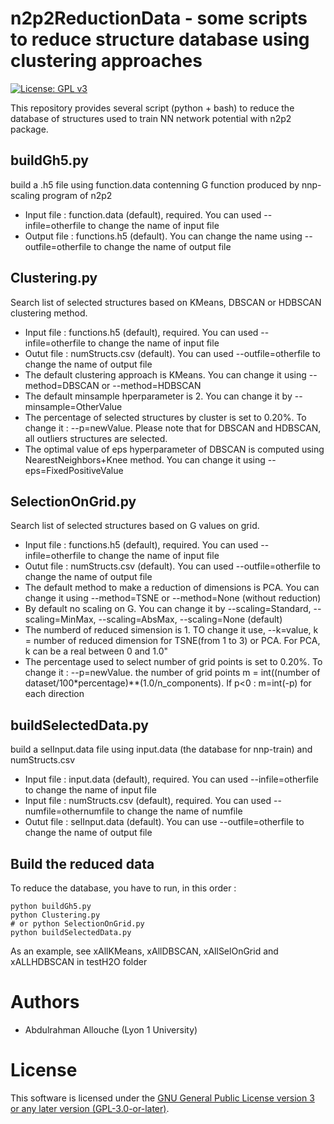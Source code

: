 n2p2ReductionData - some scripts to reduce structure database using clustering approaches
=========================================================================================

[![License: GPL v3](https://img.shields.io/badge/License-GPLv3-blue.svg)](https://www.gnu.org/licenses/gpl-3.0)

This repository provides several script (python + bash) to reduce the database of structures used to train NN network potential with n2p2 package.

## buildGh5.py
 build a .h5 file using function.data contenning G function produced by nnp-scaling program of n2p2 
 - Input  file : function.data (default), required. You can used --infile=otherfile to change the name of input file
 - Output file : functions.h5 (default). You can change the name using --outfile=otherfile to change the name of output file

## Clustering.py
 Search list of selected structures based on KMeans, DBSCAN or HDBSCAN clustering method.
 - Input  file : functions.h5 (default), required. You can used --infile=otherfile to change the name of input file
 - Outut  file : numStructs.csv (default). You can used --outfile=otherfile to change the name of output file
 - The default clustering approach is KMeans. You can change it using --method=DBSCAN or --method=HDBSCAN
 - The default minsample hperparameter is 2. You can change it by --minsample=OtherValue
 - The percentage of selected structures by cluster is set to 0.20%. To change it : --p=newValue. Please note that for DBSCAN and HDBSCAN, all outliers structures are selected.
 - The optimal value of eps hyperparameter of DBSCAN is computed using NearestNeighbors+Knee method. You can change it using --eps=FixedPositiveValue
## SelectionOnGrid.py
 Search list of selected structures based on G values on grid.
 - Input  file : functions.h5 (default), required. You can used --infile=otherfile to change the name of input file
 - Outut  file : numStructs.csv (default). You can used --outfile=otherfile to change the name of output file
 - The default method to make a reduction of dimensions is PCA. You can change it using --method=TSNE or --method=None (without reduction)
 - By default no scaling on G. You can change it by --scaling=Standard, --scaling=MinMax, --scaling=AbsMax, --scaling=None (default)
 - The numberd of reduced simension is 1. TO change it use, --k=value, k = number of reduced dimension for TSNE(from 1 to 3) or PCA. For PCA, k can be a real between 0 and 1.0"
 - The percentage used to select number of grid points is set to 0.20%. To change it : --p=newValue.  the number of grid points m = int((number of dataset/100*percentage)**(1.0/n_components). If p<0 : m=int(-p) for each direction

## buildSelectedData.py
 build a selInput.data file using input.data (the database for nnp-train) and  numStructs.csv
 - Input  file : input.data (default), required. You can used --infile=otherfile to change the name of input file
 - Input  file :  numStructs.csv (default), required. You can used --numfile=othernumfile to change the name of numfile
 - Outut  file : selInput.data (default). You can use --outfile=otherfile to change the name of output file

## Build the reduced data
To reduce the database, you have to run, in this order :
```
python buildGh5.py
python Clustering.py
# or python SelectionOnGrid.py
python buildSelectedData.py
```
As an example, see xAllKMeans, xAllDBSCAN, xAllSelOnGrid and xALLHDBSCAN in testH2O folder 

# Authors
 - Abdulrahman Allouche (Lyon 1 University)

# License
This software is licensed under the [GNU General Public License version 3 or any later version (GPL-3.0-or-later)](https://www.gnu.org/licenses/gpl.txt).
